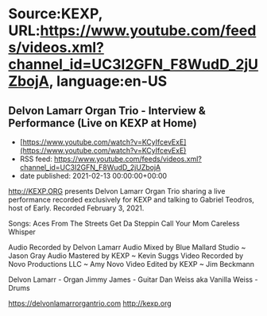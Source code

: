 # Source:KEXP, URL:https://www.youtube.com/feeds/videos.xml?channel_id=UC3I2GFN_F8WudD_2jUZbojA, language:en-US

## Delvon Lamarr Organ Trio - Interview & Performance (Live on KEXP at Home)
 - [https://www.youtube.com/watch?v=KCyIfcevExE](https://www.youtube.com/watch?v=KCyIfcevExE)
 - RSS feed: https://www.youtube.com/feeds/videos.xml?channel_id=UC3I2GFN_F8WudD_2jUZbojA
 - date published: 2021-02-13 00:00:00+00:00

http://KEXP.ORG presents Delvon Lamarr Organ Trio sharing a live performance recorded exclusively for KEXP and talking to Gabriel Teodros, host of Early. Recorded February 3, 2021.

Songs:
Aces
From The Streets
Get Da Steppin
Call Your Mom
Careless Whisper

Audio Recorded by Delvon Lamarr 
Audio Mixed by Blue Mallard Studio ~ Jason Gray
Audio Mastered by KEXP ~ Kevin Suggs
Video Recorded by Novo Productions LLC ~ Amy Novo
Video Edited by KEXP ~ Jim Beckmann

Delvon Lamarr - Organ
Jimmy James - Guitar
Dan Weiss aka Vanilla Weiss - Drums 

https://delvonlamarrorgantrio.com
http://kexp.org

